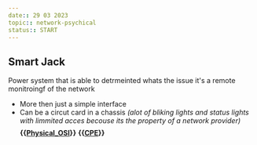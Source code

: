```yaml
---
date:: 29 03 2023
topic:: network-psychical
status:: START
---
```

## Smart Jack 
Power system that is able  to detrmeinted whats 
the issue it's a remote monitroingf of the network

- More then just a simple interface 
- Can be a circut card in a chassis 
*(alot of bliking lights and status lights 
with limmited acces becouse its the property of a network provider)*
$$ $$
**{{[Physical_OSI](/obisdian_ntoes/notes_obsidian/ZPythonref/DjangoFramework/Network+/Ref_OSI/Physical_OSI.md)}}** **{{[CPE](/obisdian_ntoes/notes_obsidian/ZPythonref/DjangoFramework/Network+/Phisicall/CPE.md)}}**